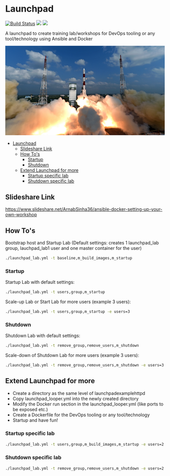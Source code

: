 # Launchpad

[![Build Status](https://travis-ci.org/arnabsinha4u/launchpad.svg?branch=master)](https://travis-ci.org/arnabsinha4u/launchpad)
[![](https://images.microbadger.com/badges/image/arnabsinha4u/launchpad.svg)](https://microbadger.com/images/arnabsinha4u/launchpad)
[![](https://images.microbadger.com/badges/version/arnabsinha4u/launchpad.svg)](https://microbadger.com/images/arnabsinha4u/launchpad)

A launchpad to create training lab/workshops for DevOps tooling or any tool/technology using Ansible and Docker

![Launchpad](launchpad.jpg)

- [Launchpad](#launchpad)
  - [Slideshare Link](#slideshare-link)
  - [How To's](#how-tos)
    - [Startup](#startup)
    - [Shutdown](#shutdown)
  - [Extend Launchpad for more](#extend-launchpad-for-more)
    - [Startup specific lab](#startup-specific-lab)
    - [Shutdown specific lab](#shutdown-specific-lab)

## Slideshare Link

<https://www.slideshare.net/ArnabSinha36/ansible-docker-setting-up-your-own-workshop>

## How To's

Bootstrap host and Startup Lab (Default settings: creates 1 launchpad_lab group, lauchpad_lab1 user and one master container for the user)

```bash
./launchpad_lab.yml -t baseline,m_build_images,m_startup
```

### Startup

Startup Lab with default settings:

```bash
./launchpad_lab.yml -t users,group,m_startup
```

Scale-up Lab or Start Lab for more users (example 3 users):

```bash
./launchpad_lab.yml -t users,group,m_startup -e users=3
```

### Shutdown

Shutdown Lab with default settings:

```bash
./launchpad_lab.yml -t remove_group,remove_users,m_shutdown
```

Scale-down of Shutdown Lab for more users (example 3 users):

```bash
./launchpad_lab.yml -t remove_group,remove_users,m_shutdown -e users=3
```

## Extend Launchpad for more

- Create a directory as the same level of launchpadexamplehttpd
- Copy launchpad_looper.yml into the newly created directory
- Modify the Docker run section in the launchpad_looper.yml (like ports to be exposed etc.)
- Create a Dockerfile for the DevOps tooling or any tool/technology
- Startup and have fun!

### Startup specific lab

```bash
./launchpad_lab.yml -t users,group,m_build_images,m_startup -e users=2 -e lab_name=name_of_the_directory
```

### Shutdown specific lab

```bash
./launchpad_lab.yml -t remove_group,remove_users,m_shutdown -e users=2 -e lab_name=name_of_the_directory
```
